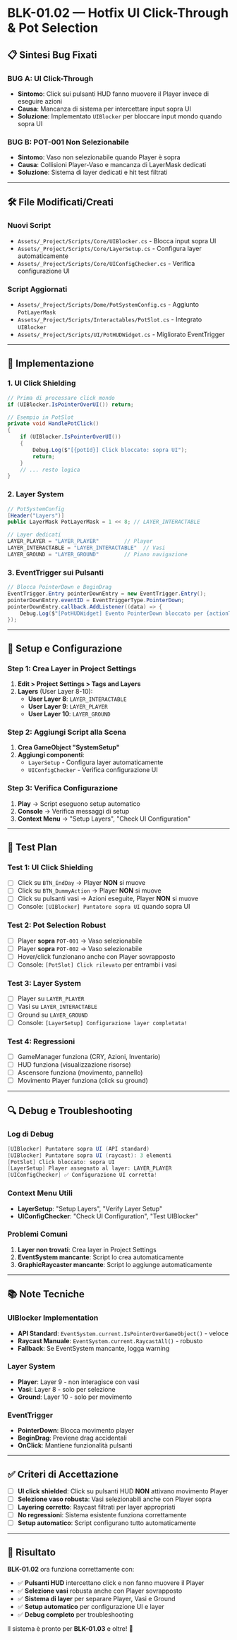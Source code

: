 # BLK-01.02 — Hotfix UI Click-Through & Pot Selection

## 📋 **Sintesi Bug Fixati**

### **BUG A: UI Click-Through**
- **Sintomo**: Click sui pulsanti HUD fanno muovere il Player invece di eseguire azioni
- **Causa**: Mancanza di sistema per intercettare input sopra UI
- **Soluzione**: Implementato `UIBlocker` per bloccare input mondo quando sopra UI

### **BUG B: POT-001 Non Selezionabile**
- **Sintomo**: Vaso non selezionabile quando Player è sopra
- **Causa**: Collisioni Player-Vaso e mancanza di LayerMask dedicati
- **Soluzione**: Sistema di layer dedicati e hit test filtrati

---

## 🛠️ **File Modificati/Creati**

### **Nuovi Script**
- `Assets/_Project/Scripts/Core/UIBlocker.cs` - Blocca input sopra UI
- `Assets/_Project/Scripts/Core/LayerSetup.cs` - Configura layer automaticamente
- `Assets/_Project/Scripts/Core/UIConfigChecker.cs` - Verifica configurazione UI

### **Script Aggiornati**
- `Assets/_Project/Scripts/Dome/PotSystemConfig.cs` - Aggiunto `PotLayerMask`
- `Assets/_Project/Scripts/Interactables/PotSlot.cs` - Integrato `UIBlocker`
- `Assets/_Project/Scripts/UI/PotHUDWidget.cs` - Migliorato EventTrigger

---

## 🎯 **Implementazione**

### **1. UI Click Shielding**
```csharp
// Prima di processare click mondo
if (UIBlocker.IsPointerOverUI()) return;

// Esempio in PotSlot
private void HandlePotClick()
{
    if (UIBlocker.IsPointerOverUI())
    {
        Debug.Log($"[{potId}] Click bloccato: sopra UI");
        return;
    }
    // ... resto logica
}
```

### **2. Layer System**
```csharp
// PotSystemConfig
[Header("Layers")]
public LayerMask PotLayerMask = 1 << 8; // LAYER_INTERACTABLE

// Layer dedicati
LAYER_PLAYER = "LAYER_PLAYER"        // Player
LAYER_INTERACTABLE = "LAYER_INTERACTABLE"  // Vasi
LAYER_GROUND = "LAYER_GROUND"        // Piano navigazione
```

### **3. EventTrigger sui Pulsanti**
```csharp
// Blocca PointerDown e BeginDrag
EventTrigger.Entry pointerDownEntry = new EventTrigger.Entry();
pointerDownEntry.eventID = EventTriggerType.PointerDown;
pointerDownEntry.callback.AddListener((data) => { 
    Debug.Log($"[PotHUDWidget] Evento PointerDown bloccato per {actionType}");
});
```

---

## 🚀 **Setup e Configurazione**

### **Step 1: Crea Layer in Project Settings**
1. **Edit > Project Settings > Tags and Layers**
2. **Layers** (User Layer 8-10):
   - **User Layer 8**: `LAYER_INTERACTABLE`
   - **User Layer 9**: `LAYER_PLAYER`
   - **User Layer 10**: `LAYER_GROUND`

### **Step 2: Aggiungi Script alla Scena**
1. **Crea GameObject "SystemSetup"**
2. **Aggiungi componenti**:
   - `LayerSetup` - Configura layer automaticamente
   - `UIConfigChecker` - Verifica configurazione UI

### **Step 3: Verifica Configurazione**
1. **Play** → Script eseguono setup automatico
2. **Console** → Verifica messaggi di setup
3. **Context Menu** → "Setup Layers", "Check UI Configuration"

---

## 🧪 **Test Plan**

### **Test 1: UI Click Shielding**
- [ ] Click su `BTN_EndDay` → Player **NON** si muove
- [ ] Click su `BTN_DummyAction` → Player **NON** si muove
- [ ] Click su pulsanti vasi → Azioni eseguite, Player **NON** si muove
- [ ] Console: `[UIBlocker] Puntatore sopra UI` quando sopra UI

### **Test 2: Pot Selection Robust**
- [ ] Player **sopra** `POT-001` → Vaso selezionabile
- [ ] Player **sopra** `POT-002` → Vaso selezionabile
- [ ] Hover/click funzionano anche con Player sovrapposto
- [ ] Console: `[PotSlot] Click rilevato` per entrambi i vasi

### **Test 3: Layer System**
- [ ] Player su `LAYER_PLAYER`
- [ ] Vasi su `LAYER_INTERACTABLE`
- [ ] Ground su `LAYER_GROUND`
- [ ] Console: `[LayerSetup] Configurazione layer completata!`

### **Test 4: Regressioni**
- [ ] GameManager funziona (CRY, Azioni, Inventario)
- [ ] HUD funziona (visualizzazione risorse)
- [ ] Ascensore funziona (movimento, pannello)
- [ ] Movimento Player funziona (click su ground)

---

## 🔍 **Debug e Troubleshooting**

### **Log di Debug**
```csharp
[UIBlocker] Puntatore sopra UI (API standard)
[UIBlocker] Puntatore sopra UI (raycast): 3 elementi
[PotSlot] Click bloccato: sopra UI
[LayerSetup] Player assegnato al layer: LAYER_PLAYER
[UIConfigChecker] ✅ Configurazione UI corretta!
```

### **Context Menu Utili**
- **LayerSetup**: "Setup Layers", "Verify Layer Setup"
- **UIConfigChecker**: "Check UI Configuration", "Test UIBlocker"

### **Problemi Comuni**
1. **Layer non trovati**: Crea layer in Project Settings
2. **EventSystem mancante**: Script lo crea automaticamente
3. **GraphicRaycaster mancante**: Script lo aggiunge automaticamente

---

## 📚 **Note Tecniche**

### **UIBlocker Implementation**
- **API Standard**: `EventSystem.current.IsPointerOverGameObject()` - veloce
- **Raycast Manuale**: `EventSystem.current.RaycastAll()` - robusto
- **Fallback**: Se EventSystem mancante, logga warning

### **Layer System**
- **Player**: Layer 9 - non interagisce con vasi
- **Vasi**: Layer 8 - solo per selezione
- **Ground**: Layer 10 - solo per movimento

### **EventTrigger**
- **PointerDown**: Blocca movimento player
- **BeginDrag**: Previene drag accidentali
- **OnClick**: Mantiene funzionalità pulsanti

---

## ✅ **Criteri di Accettazione**

- [ ] **UI click shielded**: Click su pulsanti HUD **NON** attivano movimento Player
- [ ] **Selezione vaso robusta**: Vasi selezionabili anche con Player sopra
- [ ] **Layering corretto**: Raycast filtrati per layer appropriati
- [ ] **No regressioni**: Sistema esistente funziona correttamente
- [ ] **Setup automatico**: Script configurano tutto automaticamente

---

## 🎉 **Risultato**

**BLK-01.02** ora funziona correttamente con:
- ✅ **Pulsanti HUD** intercettano click e non fanno muovere il Player
- ✅ **Selezione vasi** robusta anche con Player sovrapposto
- ✅ **Sistema di layer** per separare Player, Vasi e Ground
- ✅ **Setup automatico** per configurazione UI e layer
- ✅ **Debug completo** per troubleshooting

Il sistema è pronto per **BLK-01.03** e oltre! 🚀
